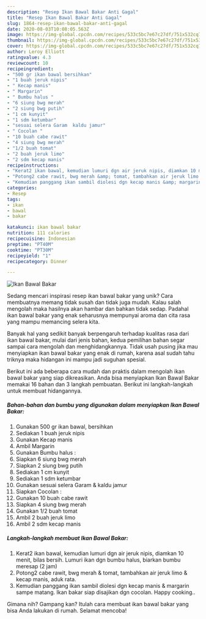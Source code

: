 ```yaml
---
description: "Resep Ikan Bawal Bakar Anti Gagal"
title: "Resep Ikan Bawal Bakar Anti Gagal"
slug: 1864-resep-ikan-bawal-bakar-anti-gagal
date: 2020-08-03T10:08:05.563Z
image: https://img-global.cpcdn.com/recipes/533c5bc7e67c27df/751x532cq70/ikan-bawal-bakar-foto-resep-utama.jpg
thumbnail: https://img-global.cpcdn.com/recipes/533c5bc7e67c27df/751x532cq70/ikan-bawal-bakar-foto-resep-utama.jpg
cover: https://img-global.cpcdn.com/recipes/533c5bc7e67c27df/751x532cq70/ikan-bawal-bakar-foto-resep-utama.jpg
author: Leroy Elliott
ratingvalue: 4.3
reviewcount: 10
recipeingredient:
- "500 gr ikan bawal bersihkan"
- "1 buah jeruk nipis"
- " Kecap manis"
- " Margarin"
- " Bumbu halus "
- "6 siung bwg merah"
- "2 siung bwg putih"
- "1 cm kunyit"
- "1 sdm ketumbar"
- "sesuai selera Garam  kaldu jamur"
- " Cocolan "
- "10 buah cabe rawit"
- "4 siung bwg merah"
- "1/2 buah tomat"
- "2 buah jeruk limo"
- "2 sdm kecap manis"
recipeinstructions:
- "Kerat2 ikan bawal, kemudian lumuri dgn air jeruk nipis, diamkan 10 menit, bilas bersih. Lumuri ikan dgn bumbu halus, biarkan bumbu meresap (2 jam)"
- "Potong2 cabe rawit, bwg merah &amp; tomat, tambahkan air jeruk limo &amp; kecap manis, aduk rata."
- "Kemudian panggang ikan sambil diolesi dgn kecap manis &amp; margarin sampe matang. Ikan bakar siap disajikan dgn cocolan. Happy cooking.."
categories:
- Resep
tags:
- ikan
- bawal
- bakar

katakunci: ikan bawal bakar 
nutrition: 111 calories
recipecuisine: Indonesian
preptime: "PT40M"
cooktime: "PT30M"
recipeyield: "1"
recipecategory: Dinner

---
```



![Ikan Bawal Bakar](https://img-global.cpcdn.com/recipes/533c5bc7e67c27df/751x532cq70/ikan-bawal-bakar-foto-resep-utama.jpg)

Sedang mencari inspirasi resep ikan bawal bakar yang unik? Cara membuatnya memang tidak susah dan tidak juga mudah. Kalau salah mengolah maka hasilnya akan hambar dan bahkan tidak sedap. Padahal ikan bawal bakar yang enak seharusnya mempunyai aroma dan cita rasa yang mampu memancing selera kita.



Banyak hal yang sedikit banyak berpengaruh terhadap kualitas rasa dari ikan bawal bakar, mulai dari jenis bahan, kedua pemilihan bahan segar sampai cara mengolah dan menghidangkannya. Tidak usah pusing jika mau menyiapkan ikan bawal bakar yang enak di rumah, karena asal sudah tahu triknya maka hidangan ini mampu jadi suguhan spesial.


Berikut ini ada beberapa cara mudah dan praktis dalam mengolah ikan bawal bakar yang siap dikreasikan. Anda bisa menyiapkan Ikan Bawal Bakar memakai 16 bahan dan 3 langkah pembuatan. Berikut ini langkah-langkah untuk membuat hidangannya.

<!--inarticleads1-->

##### Bahan-bahan dan bumbu yang digunakan dalam menyiapkan Ikan Bawal Bakar:

1. Gunakan 500 gr ikan bawal, bersihkan
1. Sediakan 1 buah jeruk nipis
1. Gunakan  Kecap manis
1. Ambil  Margarin
1. Gunakan  Bumbu halus :
1. Siapkan 6 siung bwg merah
1. Siapkan 2 siung bwg putih
1. Sediakan 1 cm kunyit
1. Sediakan 1 sdm ketumbar
1. Gunakan sesuai selera Garam &amp; kaldu jamur
1. Siapkan  Cocolan :
1. Gunakan 10 buah cabe rawit
1. Siapkan 4 siung bwg merah
1. Gunakan 1/2 buah tomat
1. Ambil 2 buah jeruk limo
1. Ambil 2 sdm kecap manis




<!--inarticleads2-->

##### Langkah-langkah membuat Ikan Bawal Bakar:

1. Kerat2 ikan bawal, kemudian lumuri dgn air jeruk nipis, diamkan 10 menit, bilas bersih. Lumuri ikan dgn bumbu halus, biarkan bumbu meresap (2 jam)
1. Potong2 cabe rawit, bwg merah &amp; tomat, tambahkan air jeruk limo &amp; kecap manis, aduk rata.
1. Kemudian panggang ikan sambil diolesi dgn kecap manis &amp; margarin sampe matang. Ikan bakar siap disajikan dgn cocolan. Happy cooking..




Gimana nih? Gampang kan? Itulah cara membuat ikan bawal bakar yang bisa Anda lakukan di rumah. Selamat mencoba!
